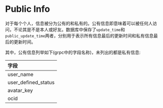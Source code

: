 # Public Info

对于每个个人，信息被分为公有的和私有的。公有信息即意味着可以被任何人访问，不论其是不是本人或好友。数据库中保存了`update_time`和`public_update_time`两者，分别用于表示所有信息最后的更新时间和私有信息最后的更新时间。

其中，公有信息列举如下(grpc中的字段名称)，未列出的都是私有信息:

|字段|
|:---|
|user_name|
|user_defined_status|
|avatar_key|
|ocid|
